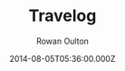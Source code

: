 ---
title: Travelog
github: https://github.com/rowanoulton/travelog-theme
demo: https://travelog.io/
author: Rowan Oulton
ssg:
  - Jekyll
cms:
  - No Cms
date: 2014-08-05T05:36:00.000Z
description: Travelog is a theme for Jekyll that is both elegant and downright simple.
stale: true
disabled_reason: demo url not found
disabled: true
---